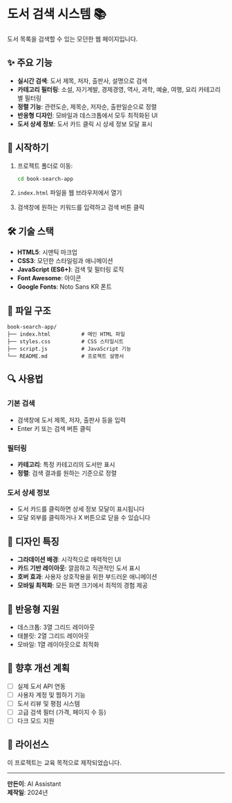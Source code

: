 # 도서 검색 시스템 📚

도서 목록을 검색할 수 있는 모던한 웹 페이지입니다.

## ✨ 주요 기능

- **실시간 검색**: 도서 제목, 저자, 출판사, 설명으로 검색
- **카테고리 필터링**: 소설, 자기계발, 경제경영, 역사, 과학, 예술, 여행, 요리 카테고리별 필터링
- **정렬 기능**: 관련도순, 제목순, 저자순, 출판일순으로 정렬
- **반응형 디자인**: 모바일과 데스크톱에서 모두 최적화된 UI
- **도서 상세 정보**: 도서 카드 클릭 시 상세 정보 모달 표시

## 🚀 시작하기

1. 프로젝트 폴더로 이동:
   ```bash
   cd book-search-app
   ```

2. `index.html` 파일을 웹 브라우저에서 열기

3. 검색창에 원하는 키워드를 입력하고 검색 버튼 클릭

## 🛠️ 기술 스택

- **HTML5**: 시맨틱 마크업
- **CSS3**: 모던한 스타일링과 애니메이션
- **JavaScript (ES6+)**: 검색 및 필터링 로직
- **Font Awesome**: 아이콘
- **Google Fonts**: Noto Sans KR 폰트

## 📁 파일 구조

```
book-search-app/
├── index.html          # 메인 HTML 파일
├── styles.css          # CSS 스타일시트
├── script.js           # JavaScript 기능
└── README.md           # 프로젝트 설명서
```

## 🔍 사용법

### 기본 검색
- 검색창에 도서 제목, 저자, 출판사 등을 입력
- Enter 키 또는 검색 버튼 클릭

### 필터링
- **카테고리**: 특정 카테고리의 도서만 표시
- **정렬**: 검색 결과를 원하는 기준으로 정렬

### 도서 상세 정보
- 도서 카드를 클릭하면 상세 정보 모달이 표시됩니다
- 모달 외부를 클릭하거나 X 버튼으로 닫을 수 있습니다

## 🎨 디자인 특징

- **그라데이션 배경**: 시각적으로 매력적인 UI
- **카드 기반 레이아웃**: 깔끔하고 직관적인 도서 표시
- **호버 효과**: 사용자 상호작용을 위한 부드러운 애니메이션
- **모바일 최적화**: 모든 화면 크기에서 최적의 경험 제공

## 📱 반응형 지원

- 데스크톱: 3열 그리드 레이아웃
- 태블릿: 2열 그리드 레이아웃
- 모바일: 1열 레이아웃으로 최적화

## 🔮 향후 개선 계획

- [ ] 실제 도서 API 연동
- [ ] 사용자 계정 및 찜하기 기능
- [ ] 도서 리뷰 및 평점 시스템
- [ ] 고급 검색 필터 (가격, 페이지 수 등)
- [ ] 다크 모드 지원

## 📄 라이선스

이 프로젝트는 교육 목적으로 제작되었습니다.

---

**만든이**: AI Assistant  
**제작일**: 2024년 